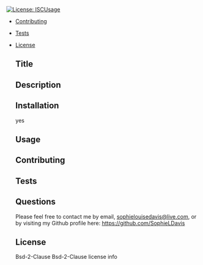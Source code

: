 [![License: ISC](https://img.shields.io/badge/License-ISC-blue.svg)](https://opensource.org/licenses/ISC)[Usage](#usage)
- [Contributing](#contributing)
- [Tests](#tests)
- [License](#license)

    ## Title 
    

    ## Description
    

    ## Installation
    yes

    ## Usage
    

    ## Contributing
    

    ## Tests
    

    ## Questions
    Please feel free to contact me by email, sophielouisedavis@live.com, or by visiting my Github profile here: https://github.com/SophieLDavis


    ## License
    Bsd-2-Clause Bsd-2-Clause license info

